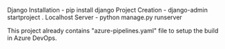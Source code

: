 Django Installation - pip install django
Project Creation - django-admin startproject <project name> .
Localhost Server - python manage.py runserver

This project already contains "azure-pipelines.yaml" file to setup the build in Azure DevOps.